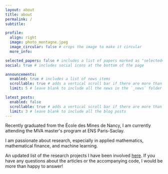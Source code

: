 ```yaml
---
layout: about
title: about
permalink: /
subtitle: 

profile:
  align: right
  image: photo_montagne.jpeg
  image_circular: false # crops the image to make it circular
  more_info:

selected_papers: false # includes a list of papers marked as "selected={true}"
social: true # includes social icons at the bottom of the page

announcements:
  enabled: true # includes a list of news items
  scrollable: true # adds a vertical scroll bar if there are more than 3 news items
  limit: 5 # leave blank to include all the news in the `_news` folder

latest_posts:
  enabled: false
  scrollable: true # adds a vertical scroll bar if there are more than 3 new posts items
  limit: 3 # leave blank to include all the blog posts
---
```


Recently graduated from the École des Mines de Nancy, I am currently attending the MVA master's program at ENS Paris-Saclay.

I am passionate about research, especially in applied mathematics, mathematical finance, and machine learning.

An updated list of the research projects  I have been involved [here](/publications/). If you have any questions about the articles or the accompanying code, I would be more than happy to answer!